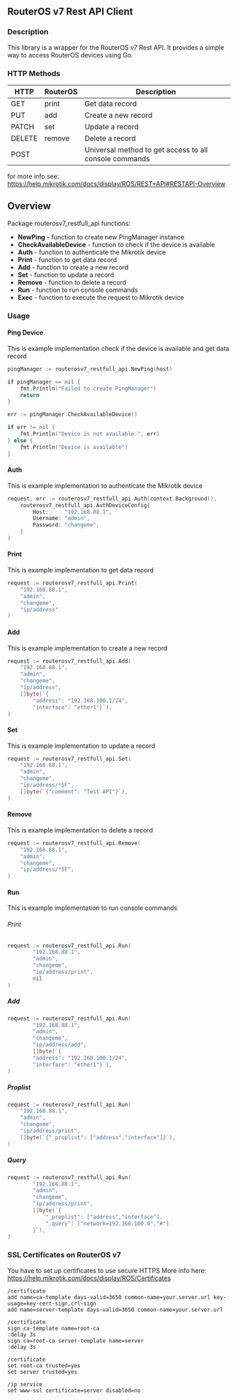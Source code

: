 ## RouterOS v7 Rest API Client 
### Description
This library is a wrapper for the RouterOS v7 Rest API. It provides a simple way to access RouterOS devices using Go.

### HTTP Methods
| HTTP| RouterOS | Description                                             |
| --- |----------|---------------------------------------------------------|
| GET | print    | Get data record                                         |
| PUT | add      | Create a new record                                     |
|PATCH| set      | Update a record                                         |
|DELETE| remove  | Delete a record                                         |
| POST|      | Universal method to get access to all console commands  |

for more info see: https://help.mikrotik.com/docs/display/ROS/REST+API#RESTAPI-Overview

## Overview
Package routerosv7_restfull_api functions:
- **NewPing** - function to create new PingManager instance
- **CheckAvailableDevice** - function to check if the device is available
- **Auth** - function to authenticate the Mikrotik device
- **Print** - function to get data record
- **Add** - function to create a new record
- **Set** - function to update a record
- **Remove** - function to delete a record
- **Run** - function to run console commands
- **Exec** - function to execute the request to Mikrotik device

### Usage
#### Ping Device
This is example implementation check if the device is available and get data record
```go
pingManager := routerosv7_restfull_api.NewPing(host)

if pingManager == nil {
    fmt.Println("Failed to create PingManager")
    return
}

err := pingManager.CheckAvailableDevice()

if err != nil {
    fmt.Println("Device is not available:", err)
} else {
    fmt.Println("Device is available")
}
````
#### Auth
This is example implementation to authenticate the Mikrotik device
```go
request, err := routerosv7_restfull_api.Auth(context.Background(), 
	routerosv7_restfull_api.AuthDeviceConfig{
        Host:     "192.168.88.1",
        Username: "admin",
        Password: "changeme",
    }
)
````

#### Print
This is example implementation to get data record
```go
request := routerosv7_restfull_api.Print(
    "192.168.88.1",
    "admin",
    "changeme",
    "ip/address"
)
```

#### Add
This is example implementation to create a new record
```go
request := routerosv7_restfull_api.Add(
    "192.168.88.1",
    "admin",
    "changeme",
    "ip/address",
    []byte(`{
        "address": "192.168.100.1/24",
        "interface": "ether1"}`),
)
```

#### Set
This is example implementation to update a record
```go
request := routerosv7_restfull_api.Set(
    "192.168.88.1",
    "admin",
    "changeme",
    "ip/address/*5F",
    []byte(`{"comment": "Test API"}`),
)
```

#### Remove
This is example implementation to delete a record
```go
request := routerosv7_restfull_api.Remove(
    "192.168.88.1",
    "admin",
    "changeme",
    "ip/address/*5F",
)
```

#### Run
This is example implementation to run console commands
###### Print
```go
request := routerosv7_restfull_api.Run(
		"192.168.88.1",
		"admin",
		"changeme",
		"ip/address/print",
		nil
)
```

##### Add
```go
request := routerosv7_restfull_api.Run(
		"192.168.88.1",
		"admin",
		"changeme",
		"ip/address/add",
		[]byte(`{
        "address": "192.168.100.1/24",
        "interface": "ether1"}`),
)
```

##### Proplist
```go
request := routerosv7_restfull_api.Run(
    "192.168.88.1",
    "admin",
    "changeme",
    "ip/address/print",
    []byte(`{"_proplist": ["address","interface"]}`),
)
```

##### Query
```go
request := routerosv7_restfull_api.Run(
		"192.168.88.1",
		"admin",
		"changeme",
		"ip/address/print",
		[]byte(`{
			"_proplist": ["address","interface"],
			".query": ["network=192.168.100.0","#"]
		}`),
)
```

### SSL Certificates on RouterOS v7
You have to set up certificates to use secure HTTPS
More info here: https://help.mikrotik.com/docs/display/ROS/Certificates
```shell
/certificate
add name=ca-template days-valid=3650 common-name=your.server.url key-usage=key-cert-sign,crl-sign
add name=server-template days-valid=3650 common-name=your.server.url

/certificate
sign ca-template name=root-ca
:delay 3s
sign ca=root-ca server-template name=server
:delay 3s

/certificate
set root-ca trusted=yes
set server trusted=yes

/ip service
set www-ssl certificate=server disabled=no
```